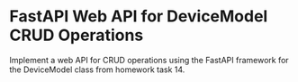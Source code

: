 # FastAPI Web API for DeviceModel CRUD Operations

Implement a web API for CRUD operations using the FastAPI framework for the DeviceModel class from homework task 14.




